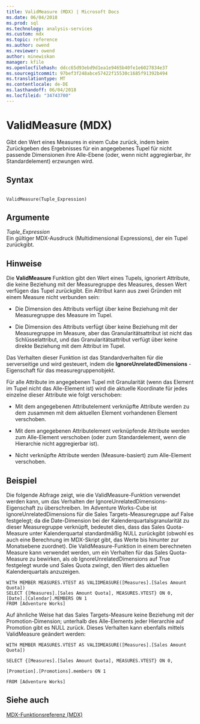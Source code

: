 ```yaml
---
title: ValidMeasure (MDX) | Microsoft Docs
ms.date: 06/04/2018
ms.prod: sql
ms.technology: analysis-services
ms.custom: mdx
ms.topic: reference
ms.author: owend
ms.reviewer: owend
author: minewiskan
manager: kfile
ms.openlocfilehash: ddcc65d93ebd9d1ea1e9465b40fe1e6027834e37
ms.sourcegitcommit: 97bef3f248abce57422f15530c1685f91392b494
ms.translationtype: MT
ms.contentlocale: de-DE
ms.lasthandoff: 06/04/2018
ms.locfileid: "34743700"
---
```

# <a name="validmeasure-mdx"></a>ValidMeasure (MDX)


  Gibt den Wert eines Measures in einem Cube zurück, indem beim Zurückgeben des Ergebnisses für ein angegebenes Tupel für nicht passende Dimensionen ihre Alle-Ebene (oder, wenn nicht aggregierbar, ihr Standardelement) erzwungen wird.  
  
## <a name="syntax"></a>Syntax  
  
```  
  
ValidMeasure(Tuple_Expression)   
```  
  
## <a name="arguments"></a>Argumente  
 *Tuple_Expression*  
 Ein gültiger MDX-Ausdruck (Multidimensional Expressions), der ein Tupel zurückgibt.  
  
## <a name="remarks"></a>Hinweise  
 Die **ValidMeasure** Funktion gibt den Wert eines Tupels, ignoriert Attribute, die keine Beziehung mit der Measuregruppe des Measures, dessen Wert verfügen das Tupel zurückgibt. Ein Attribut kann aus zwei Gründen mit einem Measure nicht verbunden sein:  
  
-   Die Dimension des Attributs verfügt über keine Beziehung mit der Measuregruppe des Measure im Tupel.  
  
-   Die Dimension des Attributs verfügt über keine Beziehung mit der Measuregruppe im Measure, aber das Granularitätsattribut ist nicht das Schlüsselattribut, und das Granularitätsattribut verfügt über keine direkte Beziehung mit dem Attribut im Tupel.  
  
 Das Verhalten dieser Funktion ist das Standardverhalten für die serverseitige und wird gesteuert, indem die **IgnoreUnrelatedDimensions** -Eigenschaft für das measuregruppenobjekt.  
  
 Für alle Attribute im angegebenen Tupel mit Granularität (wenn das Element im Tupel nicht das Alle-Element ist) wird die aktuelle Koordinate für jedes einzelne dieser Attribute wie folgt verschoben:  
  
-   Mit dem angegebenen Attributelement verknüpfte Attribute werden zu dem zusammen mit dem aktuellen Element vorhandenen Element verschoben.  
  
-   Mit dem angegebenen Attributelement verknüpfende Attribute werden zum Alle-Element verschoben (oder zum Standardelement, wenn die Hierarchie nicht aggregierbar ist).  
  
-   Nicht verknüpfte Attribute werden (Measure-basiert) zum Alle-Element verschoben.  
  
## <a name="example"></a>Beispiel  
 Die folgende Abfrage zeigt, wie die ValidMeasure-Funktion verwendet werden kann, um das Verhalten der IgnoreUnrelatedDimensions-Eigenschaft zu überschreiben. Im Adventure Works-Cube ist IgnoreUnrelatedDimensions für die Sales Targets-Measuregruppe auf False festgelegt; da die Date-Dimension bei der Kalenderquartalsgranularität zu dieser Measuregruppe verknüpft, bedeutet dies, dass das Sales Quota-Measure unter Kalenderquartal standardmäßig NULL zurückgibt (obwohl es auch eine Berechnung im MDX-Skript gibt, das Werte bis hinunter zur Monatsebene zuordnet). Die ValidMeasure-Funktion in einem berechneten Measure kann verwendet werden, um ein Verhalten für das Sales Quota-Measure zu bewirken, als ob IgnoreUnrelatedDimensions auf True festgelegt wurde und Sales Quota zwingt, den Wert des aktuellen Kalenderquartals anzuzeigen.  
  
```  
WITH MEMBER MEASURES.VTEST AS VALIDMEASURE([Measures].[Sales Amount Quota])  
SELECT {[Measures].[Sales Amount Quota], MEASURES.VTEST} ON 0,  
[Date].[Calendar].MEMBERS ON 1  
FROM [Adventure Works]  
```  
  
 Auf ähnliche Weise hat das Sales Targets-Measure keine Beziehung mit der Promotion-Dimension; unterhalb des Alle-Elements jeder Hierarchie auf Promotion gibt es NULL zurück. Dieses Verhalten kann ebenfalls mittels ValidMeasure geändert werden:  
  
 `WITH MEMBER MEASURES.VTEST AS VALIDMEASURE([Measures].[Sales Amount Quota])`  
  
 `SELECT {[Measures].[Sales Amount Quota], MEASURES.VTEST} ON 0,`  
  
 `[Promotion].[Promotions].members ON 1`  
  
 `FROM [Adventure Works]`  
  
## <a name="see-also"></a>Siehe auch  
 [MDX-Funktionsreferenz &#40;MDX&#41;](../mdx/mdx-function-reference-mdx.md)  
  
  
